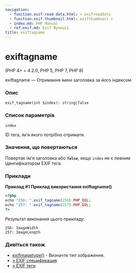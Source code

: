 ```yaml
---
navigation:
  - function.exif-read-data.html: « exifreaddata
  - function.exif-thumbnail.html: exifthumbnail »
  - index.md: PHP Manual
  - ref.exif.md: Exif Функції
title: exiftagname
---
```

# exiftagname

(PHP 4> = 4.2.0, PHP 5, PHP 7, PHP 8)

exiftagname — Отримання імені заголовка за його індексом

### Опис

```methodsynopsis
exif_tagname(int $index): string|false
```

### Список параметрів

`index`

ID тега, ім'я якого потрібно отримати.

### Значення, що повертаються

Повертає ім'я заголовка або **`false`**, якщо `index` не є певним ідентифікатором EXIF ​​тега.

### Приклади

**Приклад #1 Приклад використання **exiftagname()****

```php
<?php
echo "256: ".exif_tagname(256).PHP_EOL;
echo "257: ".exif_tagname(257).PHP_EOL;
?>
```

Результат виконання цього прикладу:

```
256: ImageWidth
257: ImageLength
```

### Дивіться також

-   [exifimagetype()](function.exif-imagetype.md) - Визначте тип зображення.
-   [» EXIF спецификация](http://exif.org/Exif2-2.PDF)
-   [» EXIF теги](http://www.sno.phy.queensu.ca/~phil/exiftool/TagNames/EXIF.md)
